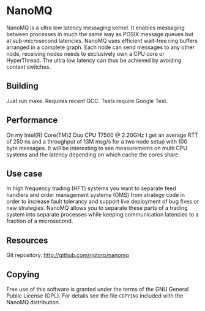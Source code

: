 NanoMQ
======

NanoMQ is a ultra low latency messaging kernel. It enables messaging
between processes in much the same way as POSIX message queues but at
sub-microsecond latencies. NanoMQ uses efficient wait-free ring
buffers arranged in a complete graph. Each node can send messages to
any other node, receiving nodes needs to exclusively own a CPU core or
HyperThread. The ultra low latency can thus be achieved by avoiding
context switches.

Building
--------

Just run make. Requires recent GCC. Tests require Google Test.

Performance
-----------

On my Intel(R) Core(TM)2 Duo CPU T7500 @ 2.20GHz I get an average RTT
of 250 ns and a throughput of 13M msg/s for a two node setup with 100
byte messages. It will be interesting to see measurements on multi CPU
systems and the latency depending on which cache the cores share.

Use case
--------

In high frequency trading (HFT) systems you want to separate feed
handlers and order management systems (OMS) from strategy code in
order to increase fault tolerancy and support live deployment of bug
fixes or new strategies. NanoMQ allows you to separate these parts of
a trading system into separate processes while keeping communication
latencies to a fraction of a microsecond.

Resources
---------

Git repository: http://github.com/rigtorp/nanomq

Copying
-------

Free use of this software is granted under the terms of the GNU
General Public License (GPL). For details see the file `COPYING`
included with the NanoMQ distribution.
